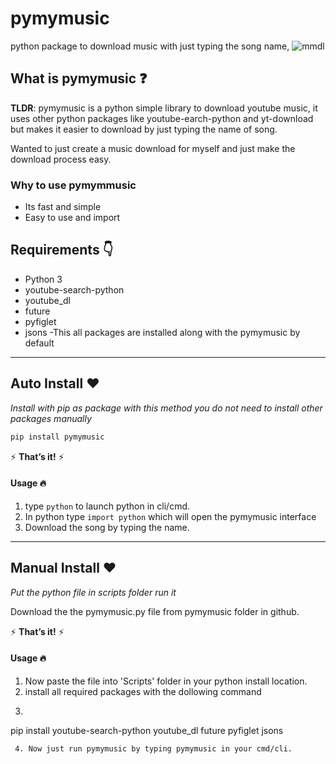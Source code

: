 # pymymusic
python package to download music with just typing the song name,
![mmdl](mmdl_image.png)

## What is pymymusic ❓

**TLDR**: pymymusic is a python simple library to download youtube music, it uses other python packages like youtube-earch-python and yt-download but makes it easier to download by just typing the name of song. 

Wanted to just create a music download for myself and just make the download process easy.

### Why to use pymymmusic
  - Its fast and simple 
  - Easy to use and import



## Requirements 👇

- Python 3
- youtube-search-python
- youtube_dl
- future
- pyfiglet
- jsons
   -This all packages are installed along with the pymymusic by default

------
## Auto Install ❤️

*Install with pip as package with this method you do not need to install other packages manually*

```bash
pip install pymymusic
```

⚡ **That’s it!** ⚡

#### Usage 🔥
 1. type ```python``` to launch python in cli/cmd.
 2. In python type ```import python``` which will open the pymymusic interface 
 3. Download the song by typing the name.

------

## Manual Install ❤️

*Put the python file in scripts folder run it*

Download the the pymymusic.py file from pymymusic folder in github.

⚡ **That’s it!** ⚡

#### Usage 🔥
 1. Now paste the file into 'Scripts' folder in your python install location.
 2. install all required packages with the dollowing command
 3. ```bash
pip install youtube-search-python youtube_dl future pyfiglet jsons
```
 4. Now just run pymymusic by typing pymymusic in your cmd/cli.



